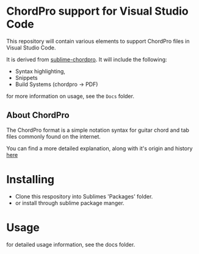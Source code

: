 # ChordPro support for Visual Studio Code

This repository will contain various elements to support ChordPro files in Visual Studio Code.

It is derived from [sublime-chordpro](https://github.com/kudanai/sublime-chordpro). It will include the following:

 - Syntax highlighting,
 - Snippets
 - Build Systems (chordpro -> PDF)

 for more information on usage, see the `Docs` folder.

## About ChordPro

The ChordPro format is a simple notation syntax for guitar chord and tab files commonly found on the internet.

You can find a more detailed explanation, along with it's origin and history [here](https://www.chordpro.org)

# Installing

- Clone this respository into Sublimes 'Packages' folder.
- or install through sublime package manger.

# Usage

for detailed usage information, see the docs folder.
